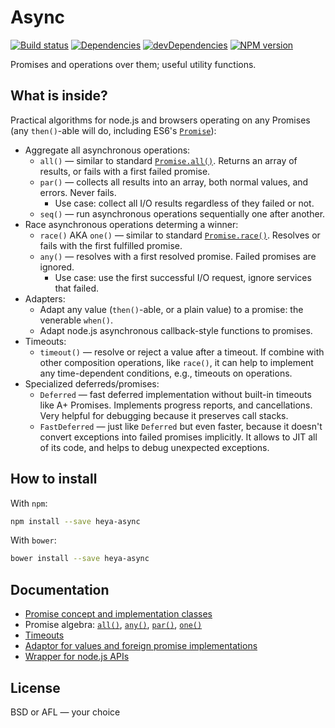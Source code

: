 # Async

[![Build status][travis-image]][travis-url]
[![Dependencies][deps-image]][deps-url]
[![devDependencies][dev-deps-image]][dev-deps-url]
[![NPM version][npm-image]][npm-url]


Promises and operations over them; useful utility functions.

## What is inside?

Practical algorithms for node.js and browsers operating on any Promises (any `then()`-able will do, including ES6's [`Promise`](https://developer.mozilla.org/en-US/docs/Web/JavaScript/Reference/Global_Objects/Promise)):

* Aggregate all asynchronous operations:
  * `all()` &mdash; similar to standard [`Promise.all()`](https://developer.mozilla.org/en-US/docs/Web/JavaScript/Reference/Global_Objects/Promise/all). Returns an array of results, or fails with a first failed promise.
  * `par()` &mdash; collects all results into an array, both normal values, and errors. Never fails.
    * Use case: collect all I/O results regardless of they failed or not.
  * `seq()` &mdash; run asynchronous operations sequentially one after another.
* Race asynchronous operations determing a winner:
  * `race()` AKA `one()` &mdash; similar to standard [`Promise.race()`](https://developer.mozilla.org/en-US/docs/Web/JavaScript/Reference/Global_Objects/Promise/race). Resolves or fails with the first fulfilled promise.
  * `any()` &mdash; resolves with a first resolved promise. Failed promises are ignored.
    * Use case: use the first successful I/O request, ignore services that failed.
* Adapters:
  * Adapt any value (`then()`-able, or a plain value) to a promise: the venerable `when()`.
  * Adapt node.js asynchronous callback-style functions to promises.
* Timeouts:
  * `timeout()` &mdash; resolve or reject a value after a timeout. If combine with other composition operations, like `race()`, it can help to implement any time-dependent conditions, e.g., timeouts on operations.
* Specialized deferreds/promises:
  * `Deferred` &mdash; fast deferred implementation without built-in timeouts like A+ Promises. Implements progress reports, and cancellations. Very helpful for debugging because it preserves call stacks.
  * `FastDeferred` &mdash; just like `Deferred` but even faster, because it doesn't convert exceptions into failed promises implicitly. It allows to JIT all of its code, and helps to debug unexpected exceptions.

## How to install

With `npm`:

```sh
npm install --save heya-async
```

With `bower`:

```sh
bower install --save heya-async
```

## Documentation

* [Promise concept and implementation classes](./docs/Deferred.js.md)
* Promise algebra: [```all()```](./docs/all.js.md), [```any()```](./docs/any.js.md), [```par()```](./docs/par.js.md), [```one()```](./docs/one.js.md)
* [Timeouts](./docs/timeout.js.md)
* [Adaptor for values and foreign promise implementations](./docs/when.js.md)
* [Wrapper for node.js APIs](./docs/promisify.js.md)

## License

BSD or AFL &mdash; your choice

[npm-image]:      https://img.shields.io/npm/v/heya-async.svg
[npm-url]:        https://npmjs.org/package/heya-async
[deps-image]:     https://img.shields.io/david/heya/async.svg
[deps-url]:       https://david-dm.org/heya/async
[dev-deps-image]: https://img.shields.io/david/dev/heya/async.svg
[dev-deps-url]:   https://david-dm.org/heya/async#info=devDependencies
[travis-image]:   https://img.shields.io/travis/heya/async.svg
[travis-url]:     https://travis-ci.org/heya/async
